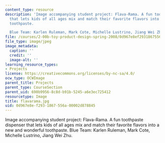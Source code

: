 ```yaml
---
content_type: resource
description: 'Image accompanying student project: Flava-Rama. A fun toothpaste dispenser
  that lets kids of all ages mix and match their favorite flavors into a new and wonderful
  toothpaste.

  Blue Team: Karlen Ruleman, Mark Cote, Michelle Lustrino, Jiang Wei Zhu.'
file: /courses/2-00b-toy-product-design-spring-2008/0d967e8ef2931867556a00002d878845_flavarama.jpg
file_type: image/jpeg
image_metadata:
  caption: ''
  credit: ''
  image-alt: ''
learning_resource_types:
- Projects
license: https://creativecommons.org/licenses/by-nc-sa/4.0/
ocw_type: OCWImage
parent_title: Projects
parent_type: CourseSection
parent_uid: 690b9956-8c8d-b91b-5245-a6e3ec725412
resourcetype: Image
title: flavarama.jpg
uid: 0d967e8e-f293-1867-556a-00002d878845
---
```

Image accompanying student project: Flava-Rama. A fun toothpaste dispenser that lets kids of all ages mix and match their favorite flavors into a new and wonderful toothpaste.
Blue Team: Karlen Ruleman, Mark Cote, Michelle Lustrino, Jiang Wei Zhu.